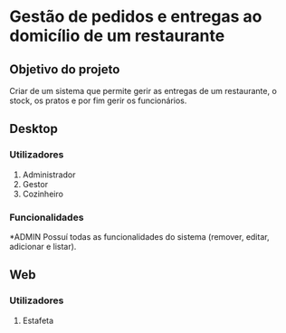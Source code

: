 <h1> 
Gestão de pedidos e entregas ao domicílio de um restaurante
</h1>
<h2> Objetivo do projeto </h2>
Criar de um sistema  que permite gerir as entregas de um restaurante, o stock, os pratos e por fim gerir os funcionários. 

<h2>
Desktop
</h2>
<h3> Utilizadores </h3>
<ol>
<li>Administrador</li>
<li>Gestor</li>
<li>Cozinheiro</li>
</ol>

<h3>Funcionalidades</h3>
*ADMIN
Possuí todas as funcionalidades do sistema (remover, editar, adicionar e listar).

<h2>
Web
</h2>
<h3> Utilizadores </h3>
<ol>
<li>Estafeta</li>
</ol>
